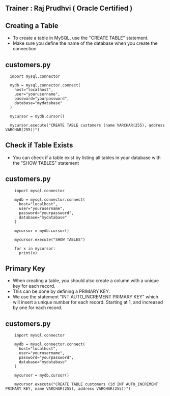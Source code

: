 Trainer : Raj Prudhvi ( Oracle Certified )
-

Creating a Table
-
* To create a table in MySQL, use the "CREATE TABLE" statement.
* Make sure you define the name of the database when you create the connection

customers.py
-

      import mysql.connector

      mydb = mysql.connector.connect(
        host="localhost",
        user="yourusername",
        password="yourpassword",
        database="mydatabase"
      )

      mycursor = mydb.cursor()

      mycursor.execute("CREATE TABLE customers (name VARCHAR(255), address VARCHAR(255))")
      
      
Check if Table Exists
--
* You can check if a table exist by listing all tables in your database with the "SHOW TABLES" statement

customers.py
--

        import mysql.connector

        mydb = mysql.connector.connect(
          host="localhost",
          user="yourusername",
          password="yourpassword",
          database="mydatabase"
        )

        mycursor = mydb.cursor()

        mycursor.execute("SHOW TABLES")

        for x in mycursor:
          print(x)
          
          
Primary Key
--
* When creating a table, you should also create a column with a unique key for each record.
* This can be done by defining a PRIMARY KEY.
* We use the statement "INT AUTO_INCREMENT PRIMARY KEY" which will insert a unique number for each record. Starting at 1, and increased by one for each record.  

customers.py
--

        import mysql.connector

        mydb = mysql.connector.connect(
          host="localhost",
          user="yourusername",
          password="yourpassword",
          database="mydatabase"
        )

        mycursor = mydb.cursor()

        mycursor.execute("CREATE TABLE customers (id INT AUTO_INCREMENT PRIMARY KEY, name VARCHAR(255), address VARCHAR(255))")












          
          
          
          
